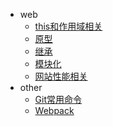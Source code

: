 - web
  - [this和作用域相关](web/this和作用域.md)
  - [原型](web/原型.md)
  - [继承](web/继承.md)
  - [模块化](web/模块化.md)
  - [网站性能相关](performance/性能相关.md)
- other
  - [Git常用命令](others/git.md)
  - [Webpack](others/webpack.md)